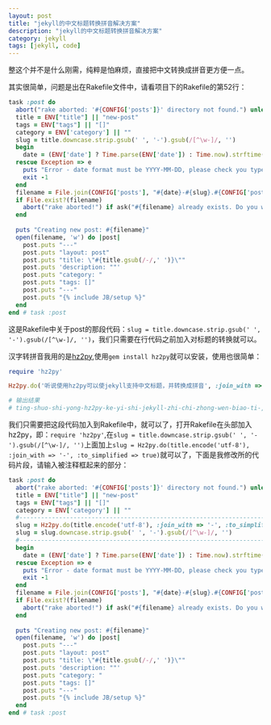 ```yaml
---
layout: post
title: "jekyll的中文标题转换拼音解决方案"
description: "jekyll的中文标题转换拼音解决方案"
category: jekyll
tags: [jekyll, code]
---
```


整这个并不是什么刚需，纯粹是怕麻烦，直接把中文转换成拼音更方便一点。

其实很简单，问题是出在Rakefile文件中，请看项目下的Rakefile的第52行：

```ruby
task :post do
  abort("rake aborted: '#{CONFIG['posts']}' directory not found.") unless FileTest.directory?(CONFIG['posts'])
  title = ENV["title"] || "new-post"
  tags = ENV["tags"] || "[]"
  category = ENV['category'] || ""
  slug = title.downcase.strip.gsub(' ', '-').gsub(/[^\w-]/, '')
  begin
    date = (ENV['date'] ? Time.parse(ENV['date']) : Time.now).strftime('%Y-%m-%d')
  rescue Exception => e
    puts "Error - date format must be YYYY-MM-DD, please check you typed it correctly!"
    exit -1
  end
  filename = File.join(CONFIG['posts'], "#{date}-#{slug}.#{CONFIG['post_ext']}")
  if File.exist?(filename)
    abort("rake aborted!") if ask("#{filename} already exists. Do you want to overwrite?", ['y', 'n']) == 'n'
  end
  
  puts "Creating new post: #{filename}"
  open(filename, 'w') do |post|
    post.puts "---"
    post.puts "layout: post"
    post.puts "title: \"#{title.gsub(/-/,' ')}\""
    post.puts 'description: ""'
    post.puts "category: "
    post.puts "tags: []"
    post.puts "---"
    post.puts "{% include JB/setup %}"
  end
end # task :post
```

这是Rakefile中关于post的那段代码：`slug = title.downcase.strip.gsub(' ', '-').gsub(/[^\w-]/, '')`，我们只需要在行代码之前加入对标题的转换就可以。

汉字转拼音我用的是[hz2py](https://github.com/elvuel/hz2py),使用`gem install hz2py`就可以安装，使用也很简单：

```ruby
require 'hz2py'

Hz2py.do('听说使用hz2py可以使jekyll支持中文标题，并转换成拼音', :join_with => '-', :to_simplified => true)

# 输出结果
# ting-shuo-shi-yong-hz2py-ke-yi-shi-jekyll-zhi-chi-zhong-wen-biao-ti-,-bing-zhuan-huan-cheng-pin-yin
```

我们只需要把这段代码加入到Rakefile中，就可以了，打开Rakefile在头部加入hz2py，即：`require 'hz2py'`,在`slug = title.downcase.strip.gsub(' ', '-').gsub(/[^\w-]/, '')`上面加上`slug = Hz2py.do(title.encode('utf-8'), :join_with => '-', :to_simplified => true)`就可以了，下面是我修改所的代码片段，请输入被注释框起来的部分：

```ruby
task :post do
  abort("rake aborted: '#{CONFIG['posts']}' directory not found.") unless FileTest.directory?(CONFIG['posts'])
  title = ENV["title"] || "new-post"
  tags = ENV["tags"] || "[]"
  category = ENV['category'] || ""
  #--------------------------------------------------------------------------------------
  slug = Hz2py.do(title.encode('utf-8'), :join_with => '-', :to_simplified => true)
  slug = slug.downcase.strip.gsub(' ', '-').gsub(/[^\w-]/, '')
  #--------------------------------------------------------------------------------------
  begin
    date = (ENV['date'] ? Time.parse(ENV['date']) : Time.now).strftime('%Y-%m-%d')
  rescue Exception => e
    puts "Error - date format must be YYYY-MM-DD, please check you typed it correctly!"
    exit -1
  end
  filename = File.join(CONFIG['posts'], "#{date}-#{slug}.#{CONFIG['post_ext']}")
  if File.exist?(filename)
    abort("rake aborted!") if ask("#{filename} already exists. Do you want to overwrite?", ['y', 'n']) == 'n'
  end
  
  puts "Creating new post: #{filename}"
  open(filename, 'w') do |post|
    post.puts "---"
    post.puts "layout: post"
    post.puts "title: \"#{title.gsub(/-/,' ')}\""
    post.puts 'description: ""'
    post.puts "category: "
    post.puts "tags: []"
    post.puts "---"
    post.puts "{% include JB/setup %}"
  end
end # task :post
```